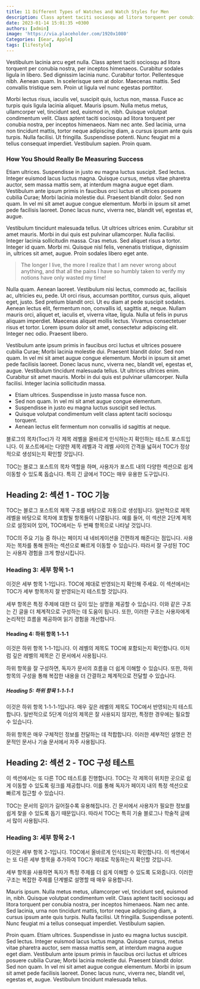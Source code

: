 ```yaml
---
title: 11 Different Types of Watches and Watch Styles for Men
description: Class aptent taciti sociosqu ad litora torquent per conubia nostra, per inceptos himenaeos. Curabitur sodales ligula in libero. Sed dignissim lacinia nunc. Curabitur tortor. Pellentesque nibh. Aenean quam. In scelerisque sem at dolor. Maecenas mattis convallis tristique.
date: 2023-01-14 15:01:35 +0300
authors: [admin]
image: 'https://via.placeholder.com/1920x1080'
Categories: [Gear, Apple]
tags: [lifestyle]
---
```

Vestibulum lacinia arcu eget nulla. Class aptent taciti sociosqu ad litora torquent per conubia nostra, per inceptos himenaeos. Curabitur sodales ligula in libero. Sed dignissim lacinia nunc. Curabitur tortor. Pellentesque nibh. Aenean quam. In scelerisque sem at dolor. Maecenas mattis. Sed convallis tristique sem. Proin ut ligula vel nunc egestas porttitor.

Morbi lectus risus, iaculis vel, suscipit quis, luctus non, massa. Fusce ac turpis quis ligula lacinia aliquet. Mauris ipsum. Nulla metus metus, ullamcorper vel, tincidunt sed, euismod in, nibh. Quisque volutpat condimentum velit. Class aptent taciti sociosqu ad litora torquent per conubia nostra, per inceptos himenaeos. Nam nec ante. Sed lacinia, urna non tincidunt mattis, tortor neque adipiscing diam, a cursus ipsum ante quis turpis. Nulla facilisi. Ut fringilla. Suspendisse potenti. Nunc feugiat mi a tellus consequat imperdiet. Vestibulum sapien. Proin quam.

### How You Should Really Be Measuring Success

Etiam ultrices. Suspendisse in justo eu magna luctus suscipit. Sed lectus. Integer euismod lacus luctus magna. Quisque cursus, metus vitae pharetra auctor, sem massa mattis sem, at interdum magna augue eget diam. Vestibulum ante ipsum primis in faucibus orci luctus et ultrices posuere cubilia Curae; Morbi lacinia molestie dui. Praesent blandit dolor. Sed non quam. In vel mi sit amet augue congue elementum. Morbi in ipsum sit amet pede facilisis laoreet. Donec lacus nunc, viverra nec, blandit vel, egestas et, augue.

Vestibulum tincidunt malesuada tellus. Ut ultrices ultrices enim. Curabitur sit amet mauris. Morbi in dui quis est pulvinar ullamcorper. Nulla facilisi. Integer lacinia sollicitudin massa. Cras metus. Sed aliquet risus a tortor. Integer id quam. Morbi mi. Quisque nisl felis, venenatis tristique, dignissim in, ultrices sit amet, augue. Proin sodales libero eget ante.

> The longer I live, the more I realize that I am never wrong about anything, and that all the pains I have so humbly taken to verify my notions have only wasted my time!

Nulla quam. Aenean laoreet. Vestibulum nisi lectus, commodo ac, facilisis ac, ultricies eu, pede. Ut orci risus, accumsan porttitor, cursus quis, aliquet eget, justo. Sed pretium blandit orci. Ut eu diam at pede suscipit sodales. Aenean lectus elit, fermentum non, convallis id, sagittis at, neque. Nullam mauris orci, aliquet et, iaculis et, viverra vitae, ligula. Nulla ut felis in purus aliquam imperdiet. Maecenas aliquet mollis lectus. Vivamus consectetuer risus et tortor. Lorem ipsum dolor sit amet, consectetur adipiscing elit. Integer nec odio. Praesent libero.

Vestibulum ante ipsum primis in faucibus orci luctus et ultrices posuere cubilia Curae; Morbi lacinia molestie dui. Praesent blandit dolor. Sed non quam. In vel mi sit amet augue congue elementum. Morbi in ipsum sit amet pede facilisis laoreet. Donec lacus nunc, viverra nec, blandit vel, egestas et, augue. Vestibulum tincidunt malesuada tellus. Ut ultrices ultrices enim. Curabitur sit amet mauris. Morbi in dui quis est pulvinar ullamcorper. Nulla facilisi. Integer lacinia sollicitudin massa.

* Etiam ultrices. Suspendisse in justo massa fusce non.
* Sed non quam. In vel mi sit amet augue congue elementum.
* Suspendisse in justo eu magna luctus suscipit sed lectus.
* Quisque volutpat condimentum velit class aptent taciti sociosqu torquent.
* Aenean lectus elit fermentum non convallis id sagittis at neque.

블로그의 목차(Toc)가 각 제목 레벨을 올바르게 인식하는지 확인하는 테스트 포스트입니다. 이 포스트에서는 다양한 제목 레벨과 각 레벨 사이의 간격을 넓혀서 TOC가 정상적으로 생성되는지 확인할 것입니다.

TOC는 블로그 포스트의 목차 역할을 하며, 사용자가 포스트 내의 다양한 섹션으로 쉽게 이동할 수 있도록 돕습니다. 특히 긴 글에서 TOC는 매우 유용한 도구입니다.

## Heading 2: 섹션 1 - TOC 기능

TOC는 블로그 포스트의 제목 구조를 바탕으로 자동으로 생성됩니다. 일반적으로 제목 레벨을 바탕으로 목차에 포함될 항목들이 나열됩니다. 예를 들어, 이 섹션은 2단계 제목으로 설정되어 있어, TOC에서는 두 번째 항목으로 나타날 것입니다.

TOC의 주요 기능 중 하나는 페이지 내 네비게이션을 간편하게 해준다는 점입니다. 사용자는 목차를 통해 원하는 섹션으로 빠르게 이동할 수 있습니다. 따라서 잘 구성된 TOC는 사용자 경험을 크게 향상시킵니다.

### Heading 3: 세부 항목 1-1

이것은 세부 항목 1-1입니다. TOC에 제대로 반영되는지 확인해 주세요. 이 섹션에서는 TOC가 세부 항목까지 잘 반영되는지 테스트할 것입니다.

세부 항목은 특정 주제에 대한 더 깊이 있는 설명을 제공할 수 있습니다. 이와 같은 구조는 긴 글을 더 체계적으로 구성하는 데 도움이 됩니다. 또한, 이러한 구조는 사용자에게 논리적인 흐름을 제공하여 읽기 경험을 개선합니다.

#### Heading 4: 하위 항목 1-1-1

이것은 하위 항목 1-1-1입니다. 이 레벨의 제목도 TOC에 포함되는지 확인합니다. 이처럼 깊은 레벨의 제목은 긴 문서에서 사용됩니다.

하위 항목을 잘 구성하면, 독자가 문서의 흐름을 더 쉽게 이해할 수 있습니다. 또한, 하위 항목의 구성을 통해 복잡한 내용을 더 간결하고 체계적으로 전달할 수 있습니다.

##### Heading 5: 하위 항목 1-1-1-1

이것은 하위 항목 1-1-1-1입니다. 매우 깊은 레벨의 제목도 TOC에서 반영되는지 테스트합니다. 일반적으로 5단계 이상의 제목은 잘 사용되지 않지만, 특정한 경우에는 필요할 수 있습니다.

하위 항목은 매우 구체적인 정보를 전달하는 데 적합합니다. 이러한 세부적인 설명은 전문적인 문서나 기술 문서에서 자주 사용됩니다.

## Heading 2: 섹션 2 - TOC 구성 테스트

이 섹션에서는 또 다른 TOC 테스트를 진행합니다. TOC는 각 제목이 위치한 곳으로 쉽게 이동할 수 있도록 링크를 제공합니다. 이를 통해 독자가 페이지 내의 특정 섹션으로 빠르게 접근할 수 있습니다.

TOC는 문서의 길이가 길어질수록 유용해집니다. 긴 문서에서 사용자가 필요한 정보를 쉽게 찾을 수 있도록 돕기 때문입니다. 따라서 TOC는 특히 기술 블로그나 학술적 글에서 많이 사용됩니다.

### Heading 3: 세부 항목 2-1

이것은 세부 항목 2-1입니다. TOC에서 올바르게 인식되는지 확인합니다. 이 섹션에서는 또 다른 세부 항목을 추가하여 TOC가 제대로 작동하는지 확인할 것입니다.

세부 항목을 사용하면 독자가 특정 주제를 더 쉽게 이해할 수 있도록 도와줍니다. 이러한 구조는 복잡한 주제를 단계별로 설명할 때 매우 유용합니다.

Mauris ipsum. Nulla metus metus, ullamcorper vel, tincidunt sed, euismod in, nibh. Quisque volutpat condimentum velit. Class aptent taciti sociosqu ad litora torquent per conubia nostra, per inceptos himenaeos. Nam nec ante. Sed lacinia, urna non tincidunt mattis, tortor neque adipiscing diam, a cursus ipsum ante quis turpis. Nulla facilisi. Ut fringilla. Suspendisse potenti. Nunc feugiat mi a tellus consequat imperdiet. Vestibulum sapien.

Proin quam. Etiam ultrices. Suspendisse in justo eu magna luctus suscipit. Sed lectus. Integer euismod lacus luctus magna. Quisque cursus, metus vitae pharetra auctor, sem massa mattis sem, at interdum magna augue eget diam. Vestibulum ante ipsum primis in faucibus orci luctus et ultrices posuere cubilia Curae; Morbi lacinia molestie dui. Praesent blandit dolor. Sed non quam. In vel mi sit amet augue congue elementum. Morbi in ipsum sit amet pede facilisis laoreet. Donec lacus nunc, viverra nec, blandit vel, egestas et, augue. Vestibulum tincidunt malesuada tellus.